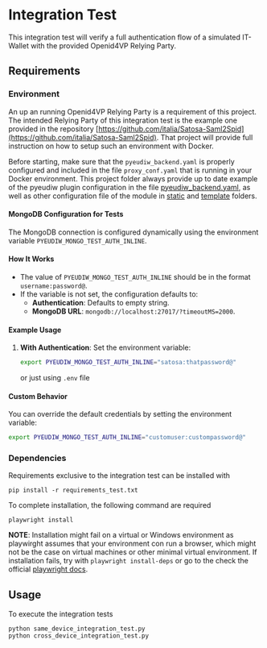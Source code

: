 # Integration Test

This integration test will verify a full authentication flow of a simulated IT-Wallet with the provided Openid4VP Relying Party.

## Requirements

### Environment

An up an running Openid4VP Relying Party is a requirement of this project.
The intended Relying Party of this integration test is the example one provided in the repository [https://github.com/italia/Satosa-Saml2Spid](https://github.com/italia/Satosa-Saml2Spid).
That project will provide full instruction on how to setup such an environment with Docker.

Before starting, make sure that the `pyeudiw_backend.yaml` is properly configured and included in the file `proxy_conf.yaml` that is running in your Docker environment.
This project folder always provide up to date example of the pyeudiw plugin configuration in the file [pyeudiw_backend.yaml](./pyeudiw_backend.yaml), as well as other configuration file of the module in [static](./static/) and [template](./template/) folders.

#### MongoDB Configuration for Tests

The MongoDB connection is configured dynamically using the environment variable `PYEUDIW_MONGO_TEST_AUTH_INLINE`.

#### How It Works
- The value of `PYEUDIW_MONGO_TEST_AUTH_INLINE` should be in the format `username:password@`.
- If the variable is not set, the configuration defaults to:
  - **Authentication**: Defaults to empty string.
  - **MongoDB URL**: `mongodb://localhost:27017/?timeoutMS=2000`.

#### Example Usage
1. **With Authentication**:
   Set the environment variable:
   ```bash
   export PYEUDIW_MONGO_TEST_AUTH_INLINE="satosa:thatpassword@"
   ```

   or just using `.env` file

#### Custom Behavior
You can override the default credentials by setting the environment variable:

```bash
export PYEUDIW_MONGO_TEST_AUTH_INLINE="customuser:custompassword@"
```

### Dependencies

Requirements exclusive to the integration test can be installed with

    pip install -r requirements_test.txt

To complete installation, the following command are required

    playwright install

**NOTE**: Installation might fail on a virtual or Windows environment as playwirght assumes that your environment con run a browser, which might not be the case on virtual machines or other minimal virtual environment. If installation fails, try with `playwright install-deps` or go to the check the official [playwright docs](https://playwright.dev/python/docs/intro#installing-playwright-pytest).

## Usage

To execute the integration tests

    python same_device_integration_test.py
    python cross_device_integration_test.py
